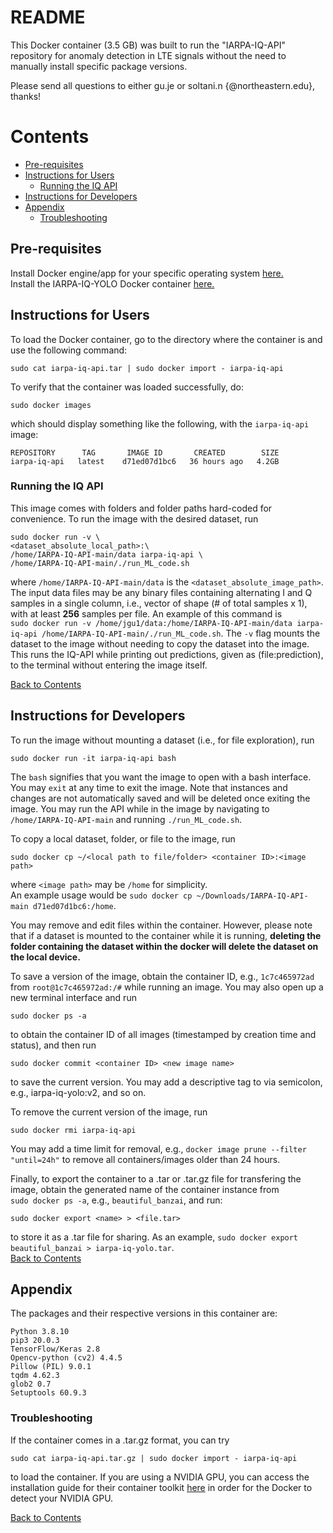 # README
This Docker container (3.5 GB) was built to run the "IARPA-IQ-API" repository for anomaly detection in LTE signals without the need to manually install specific package versions.
 
Please send all questions to either gu.je or soltani.n {@northeastern.edu}, thanks!

# Contents
* [Pre-requisites](#pre-requisites)
* [Instructions for Users](#instructions-for-users)
  * [Running the IQ API](#running-the-iq-api)
* [Instructions for Developers](#instructions-for-developers)
* [Appendix](#appendix)
  * [Troubleshooting](#troubleshooting)

## Pre-requisites
Install Docker engine/app for your specific operating system [here.](https://docs.docker.com/engine/install/)  
Install the IARPA-IQ-YOLO Docker container [here.](https://drive.google.com/file/d/1oEaHiV8m9kwwBo_Osz8eF8QzZzCcjHus/view?usp=sharing)

## Instructions for Users

To load the Docker container, go to the directory where the container is and use the following command:
~~~
sudo cat iarpa-iq-api.tar | sudo docker import - iarpa-iq-api
~~~
To verify that the container was loaded successfully, do:
~~~
sudo docker images
~~~
which should display something like the following, with the ```iarpa-iq-api``` image:
~~~
REPOSITORY      TAG       IMAGE ID       CREATED        SIZE
iarpa-iq-api   latest    d71ed07d1bc6   36 hours ago   4.2GB
~~~
### Running the IQ API  
This image comes with folders and folder paths hard-coded for convenience. To run the image with the desired dataset, run
~~~
sudo docker run -v \
<dataset_absolute_local_path>:\
/home/IARPA-IQ-API-main/data iarpa-iq-api \
/home/IARPA-IQ-API-main/./run_ML_code.sh
~~~
where ```/home/IARPA-IQ-API-main/data``` is the ```<dataset_absolute_image_path>```. The input data files may be any binary files containing alternating I and Q samples in a single column, i.e., vector of shape (# of total samples x 1), with at least **256** samples per file. An example of this command is  
```sudo docker run -v /home/jgu1/data:/home/IARPA-IQ-API-main/data iarpa-iq-api /home/IARPA-IQ-API-main/./run_ML_code.sh```. The ```-v``` flag mounts the dataset to the image without needing to copy the dataset into the image. This runs the IQ-API while printing out predictions, given as (file:prediction), to the terminal without entering the image itself.

[Back to Contents](#contents)
## Instructions for Developers
To run the image without mounting a dataset (i.e., for file exploration), run
~~~
sudo docker run -it iarpa-iq-api bash
~~~
The ```bash``` signifies that you want the image to open with a bash interface. You may ```exit``` at any time to exit the image. Note that instances and changes are not automatically saved and will be deleted once exiting the image. You may run the API while in the image by navigating to ```/home/IARPA-IQ-API-main``` and running ```./run_ML_code.sh```.

To copy a local dataset, folder, or file to the image, run
~~~
sudo docker cp ~/<local path to file/folder> <container ID>:<image path>
~~~
where ```<image path>``` may be ```/home``` for simplicity.  
An example usage would be ```sudo docker cp ~/Downloads/IARPA-IQ-API-main d71ed07d1bc6:/home```.

You may remove and edit files within the container. However, please note that if a dataset is mounted to the container while it is running, **deleting the folder containing the dataset within the docker will delete the dataset on the local device.**

To save a version of the image, obtain the container ID, e.g., ```1c7c465972ad``` from ```root@1c7c465972ad:/#``` while running an image. You may also open up a new terminal interface and run
~~~
sudo docker ps -a
~~~
to obtain the container ID of all images (timestamped by creation time and status), and then run
~~~
sudo docker commit <container ID> <new image name>
~~~
to save the current version. You may add a descriptive tag to <new image name> via
semicolon, e.g., iarpa-iq-yolo:v2, and so on.

To remove the current version of the image, run
~~~
sudo docker rmi iarpa-iq-api
~~~
You may add a time limit for removal, e.g., ```docker image prune --filter "until=24h"``` to remove all containers/images older than 24 hours.
 
Finally, to export the container to a .tar or .tar.gz file for transfering the image, obtain the generated name of the container instance from  
```sudo docker ps -a```, e.g., ```beautiful_banzai```, and run:
~~~
sudo docker export <name> > <file.tar>
~~~
to store it as a .tar file for sharing. As an example, ```sudo docker export beautiful_banzai > iarpa-iq-yolo.tar```.  
[Back to Contents](#contents)
## Appendix
The packages and their respective versions in this container are:
~~~
Python 3.8.10
pip3 20.0.3
TensorFlow/Keras 2.8
Opencv-python (cv2) 4.4.5
Pillow (PIL) 9.0.1
tqdm 4.62.3
glob2 0.7
Setuptools 60.9.3
~~~

### Troubleshooting

If the container comes in a .tar.gz format, you can try
~~~
sudo cat iarpa-iq-api.tar.gz | sudo docker import - iarpa-iq-api
~~~
to load the container. If you are using a NVIDIA GPU, you can access the installation guide for their container toolkit [here](https://docs.nvidia.com/datacenter/cloud-native/container-toolkit/install-guide.html) in order for the Docker to detect your NVIDIA GPU.
 
[Back to Contents](#contents)
